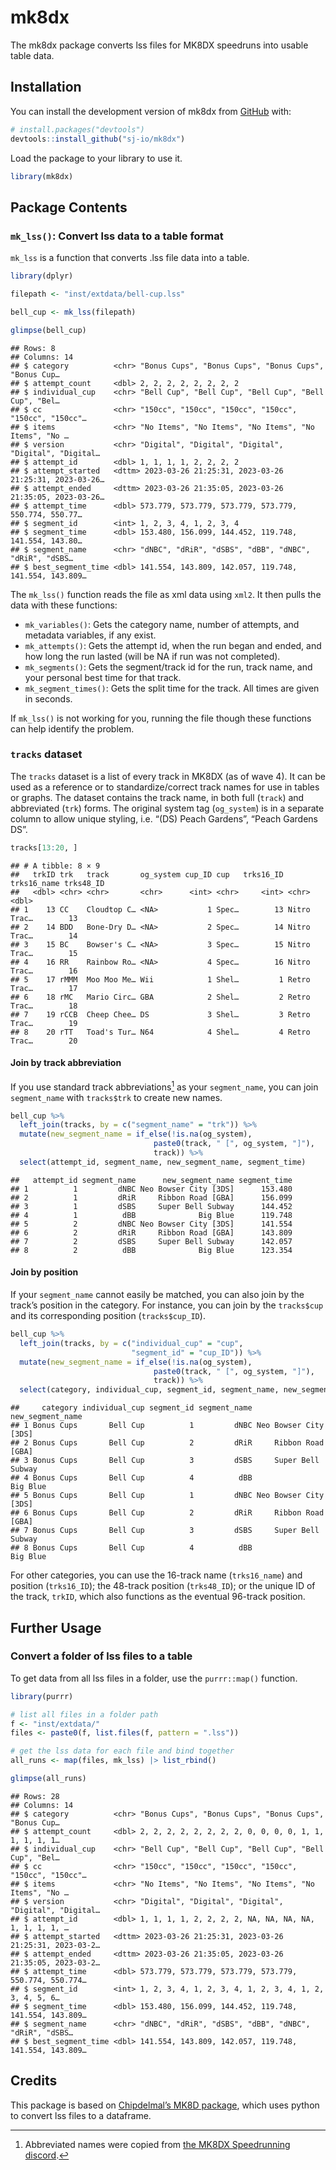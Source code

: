 
# mk8dx

<!-- badges: start -->
<!-- badges: end -->

The mk8dx package converts lss files for MK8DX speedruns into usable
table data.

## Installation

You can install the development version of mk8dx from
[GitHub](https://github.com/) with:

``` r
# install.packages("devtools")
devtools::install_github("sj-io/mk8dx")
```

Load the package to your library to use it.

``` r
library(mk8dx)
```

## Package Contents

### `mk_lss()`: Convert lss data to a table format

`mk_lss` is a function that converts .lss file data into a table.

``` r
library(dplyr)

filepath <- "inst/extdata/bell-cup.lss"

bell_cup <- mk_lss(filepath)

glimpse(bell_cup)
```

    ## Rows: 8
    ## Columns: 14
    ## $ category          <chr> "Bonus Cups", "Bonus Cups", "Bonus Cups", "Bonus Cup…
    ## $ attempt_count     <dbl> 2, 2, 2, 2, 2, 2, 2, 2
    ## $ individual_cup    <chr> "Bell Cup", "Bell Cup", "Bell Cup", "Bell Cup", "Bel…
    ## $ cc                <chr> "150cc", "150cc", "150cc", "150cc", "150cc", "150cc"…
    ## $ items             <chr> "No Items", "No Items", "No Items", "No Items", "No …
    ## $ version           <chr> "Digital", "Digital", "Digital", "Digital", "Digital…
    ## $ attempt_id        <dbl> 1, 1, 1, 1, 2, 2, 2, 2
    ## $ attempt_started   <dttm> 2023-03-26 21:25:31, 2023-03-26 21:25:31, 2023-03-26…
    ## $ attempt_ended     <dttm> 2023-03-26 21:35:05, 2023-03-26 21:35:05, 2023-03-26…
    ## $ attempt_time      <dbl> 573.779, 573.779, 573.779, 573.779, 550.774, 550.77…
    ## $ segment_id        <int> 1, 2, 3, 4, 1, 2, 3, 4
    ## $ segment_time      <dbl> 153.480, 156.099, 144.452, 119.748, 141.554, 143.80…
    ## $ segment_name      <chr> "dNBC", "dRiR", "dSBS", "dBB", "dNBC", "dRiR", "dSBS…
    ## $ best_segment_time <dbl> 141.554, 143.809, 142.057, 119.748, 141.554, 143.809…

The `mk_lss()` function reads the file as xml data using `xml2`. It then
pulls the data with these functions:

- `mk_variables()`: Gets the category name, number of attempts, and
  metadata variables, if any exist.
- `mk_attempts()`: Gets the attempt id, when the run began and ended,
  and how long the run lasted (will be NA if run was not completed).
- `mk_segments()`: Gets the segment/track id for the run, track name,
  and your personal best time for that track.
- `mk_segment_times()`: Gets the split time for the track. All times are
  given in seconds.

If `mk_lss()` is not working for you, running the file though these
functions can help identify the problem.

### `tracks` dataset

The `tracks` dataset is a list of every track in MK8DX (as of wave 4).
It can be used as a reference or to standardize/correct track names for
use in tables or graphs. The dataset contains the track name, in both
full (`track`) and abbreviated (`trk`) forms. The original system tag
(`og_system`) is in a separate column to allow unique styling,
i.e. “(DS) Peach Gardens”, “Peach Gardens DS”.

``` r
tracks[13:20, ]
```

    ## # A tibble: 8 × 9
    ##   trkID trk   track       og_system cup_ID cup   trks16_ID trks16_name trks48_ID
    ##   <dbl> <chr> <chr>       <chr>      <int> <chr>     <int> <chr>           <dbl>
    ## 1    13 CC    Cloudtop C… <NA>           1 Spec…        13 Nitro Trac…        13
    ## 2    14 BDD   Bone-Dry D… <NA>           2 Spec…        14 Nitro Trac…        14
    ## 3    15 BC    Bowser's C… <NA>           3 Spec…        15 Nitro Trac…        15
    ## 4    16 RR    Rainbow Ro… <NA>           4 Spec…        16 Nitro Trac…        16
    ## 5    17 rMMM  Moo Moo Me… Wii            1 Shel…         1 Retro Trac…        17
    ## 6    18 rMC   Mario Circ… GBA            2 Shel…         2 Retro Trac…        18
    ## 7    19 rCCB  Cheep Chee… DS             3 Shel…         3 Retro Trac…        19
    ## 8    20 rTT   Toad's Tur… N64            4 Shel…         4 Retro Trac…        20

#### Join by track abbreviation

If you use standard track abbreviations[^1] as your `segment_name`, you
can join `segment_name` with `tracks$trk` to create new names.

``` r
bell_cup %>%
  left_join(tracks, by = c("segment_name" = "trk")) %>%
  mutate(new_segment_name = if_else(!is.na(og_system),
                                paste0(track, " [", og_system, "]"),
                                track)) %>%
  select(attempt_id, segment_name, new_segment_name, segment_time)
```

    ##   attempt_id segment_name      new_segment_name segment_time
    ## 1          1         dNBC Neo Bowser City [3DS]      153.480
    ## 2          1         dRiR     Ribbon Road [GBA]      156.099
    ## 3          1         dSBS     Super Bell Subway      144.452
    ## 4          1          dBB              Big Blue      119.748
    ## 5          2         dNBC Neo Bowser City [3DS]      141.554
    ## 6          2         dRiR     Ribbon Road [GBA]      143.809
    ## 7          2         dSBS     Super Bell Subway      142.057
    ## 8          2          dBB              Big Blue      123.354

#### Join by position

If your `segment_name` cannot easily be matched, you can also join by
the track’s position in the category. For instance, you can join by the
`tracks$cup` and its corresponding position (`tracks$cup_ID`).

``` r
bell_cup %>% 
  left_join(tracks, by = c("individual_cup" = "cup",
                           "segment_id" = "cup_ID")) %>% 
  mutate(new_segment_name = if_else(!is.na(og_system),
                                paste0(track, " [", og_system, "]"),
                                track)) %>%
  select(category, individual_cup, segment_id, segment_name, new_segment_name)
```

    ##     category individual_cup segment_id segment_name      new_segment_name
    ## 1 Bonus Cups       Bell Cup          1         dNBC Neo Bowser City [3DS]
    ## 2 Bonus Cups       Bell Cup          2         dRiR     Ribbon Road [GBA]
    ## 3 Bonus Cups       Bell Cup          3         dSBS     Super Bell Subway
    ## 4 Bonus Cups       Bell Cup          4          dBB              Big Blue
    ## 5 Bonus Cups       Bell Cup          1         dNBC Neo Bowser City [3DS]
    ## 6 Bonus Cups       Bell Cup          2         dRiR     Ribbon Road [GBA]
    ## 7 Bonus Cups       Bell Cup          3         dSBS     Super Bell Subway
    ## 8 Bonus Cups       Bell Cup          4          dBB              Big Blue

For other categories, you can use the 16-track name (`trks16_name`) and
position (`trks16_ID`); the 48-track position (`trks48_ID`); or the
unique ID of the track, `trkID`, which also functions as the eventual
96-track position.

## Further Usage

### Convert a folder of lss files to a table

To get data from all lss files in a folder, use the `purrr::map()`
function.

``` r
library(purrr)

# list all files in a folder path
f <- "inst/extdata/"
files <- paste0(f, list.files(f, pattern = ".lss"))

# get the lss data for each file and bind together
all_runs <- map(files, mk_lss) |> list_rbind()

glimpse(all_runs)
```

    ## Rows: 28
    ## Columns: 14
    ## $ category          <chr> "Bonus Cups", "Bonus Cups", "Bonus Cups", "Bonus Cup…
    ## $ attempt_count     <dbl> 2, 2, 2, 2, 2, 2, 2, 2, 0, 0, 0, 0, 1, 1, 1, 1, 1, 1…
    ## $ individual_cup    <chr> "Bell Cup", "Bell Cup", "Bell Cup", "Bell Cup", "Bel…
    ## $ cc                <chr> "150cc", "150cc", "150cc", "150cc", "150cc", "150cc"…
    ## $ items             <chr> "No Items", "No Items", "No Items", "No Items", "No …
    ## $ version           <chr> "Digital", "Digital", "Digital", "Digital", "Digital…
    ## $ attempt_id        <dbl> 1, 1, 1, 1, 2, 2, 2, 2, NA, NA, NA, NA, 1, 1, 1, 1, …
    ## $ attempt_started   <dttm> 2023-03-26 21:25:31, 2023-03-26 21:25:31, 2023-03-2…
    ## $ attempt_ended     <dttm> 2023-03-26 21:35:05, 2023-03-26 21:35:05, 2023-03-2…
    ## $ attempt_time      <dbl> 573.779, 573.779, 573.779, 573.779, 550.774, 550.774…
    ## $ segment_id        <int> 1, 2, 3, 4, 1, 2, 3, 4, 1, 2, 3, 4, 1, 2, 3, 4, 5, 6…
    ## $ segment_time      <dbl> 153.480, 156.099, 144.452, 119.748, 141.554, 143.809…
    ## $ segment_name      <chr> "dNBC", "dRiR", "dSBS", "dBB", "dNBC", "dRiR", "dSBS…
    ## $ best_segment_time <dbl> 141.554, 143.809, 142.057, 119.748, 141.554, 143.809…

## Credits

This package is based on [Chipdelmal’s MK8D
package](https://github.com/Chipdelmal/MK8D), which uses python to
convert lss files to a dataframe.

[^1]: Abbreviated names were copied from [the MK8DX Speedrunning
    discord](https://discord.com/channels/199214365860298752/199214365860298752/998310385545384138).
